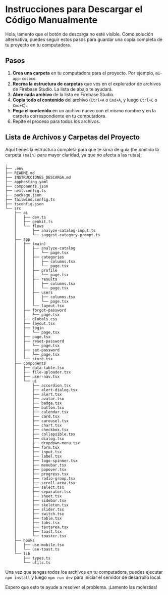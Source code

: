 
# Instrucciones para Descargar el Código Manualmente

Hola, lamento que el botón de descarga no esté visible. Como solución alternativa, puedes seguir estos pasos para guardar una copia completa de tu proyecto en tu computadora.

## Pasos

1.  **Crea una carpeta** en tu computadora para el proyecto. Por ejemplo, `mi-app-cococo`.
2.  **Recrea la estructura de carpetas** que ves en el explorador de archivos de Firebase Studio. La lista de abajo te ayudará.
3.  **Abre cada archivo** de la lista en Firebase Studio.
4.  **Copia todo el contenido** del archivo (`Ctrl+A` o `Cmd+A`, y luego `Ctrl+C` o `Cmd+C`).
5.  **Pega el contenido** en un archivo nuevo con el mismo nombre y en la carpeta correspondiente en tu computadora.
6.  Repite el proceso para todos los archivos.

## Lista de Archivos y Carpetas del Proyecto

Aquí tienes la estructura completa para que te sirva de guía (he omitido la carpeta `(main)` para mayor claridad, ya que no afecta a las rutas):

```
.
├── .env
├── README.md
├── INSTRUCCIONES_DESCARGA.md
├── apphosting.yaml
├── components.json
├── next.config.ts
├── package.json
├── tailwind.config.ts
├── tsconfig.json
└── src
    ├── ai
    │   ├── dev.ts
    │   ├── genkit.ts
    │   └── flows
    │       ├── analyze-catalog-input.ts
    │       └── suggest-category-prompt.ts
    ├── app
    │   ├── (main)
    │   │   ├── analyze-catalog
    │   │   │   └── page.tsx
    │   │   ├── categories
    │   │   │   ├── columns.tsx
    │   │   │   └── page.tsx
    │   │   ├── profile
    │   │   │   └── page.tsx
    │   │   ├── results
    │   │   │   ├── columns.tsx
    │   │   │   └── page.tsx
    │   │   ├── users
    │   │   │   ├── columns.tsx
    │   │   │   └── page.tsx
    │   │   └── layout.tsx
    │   ├── forgot-password
    │   │   └── page.tsx
    │   ├── globals.css
    │   ├── layout.tsx
    │   ├── login
    │   │   └── page.tsx
    │   ├── page.tsx
    │   ├── reset-password
    │   │   └── page.tsx
    │   ├── set-password
    │   │   └── page.tsx
    │   └── store.tsx
    ├── components
    │   ├── data-table.tsx
    │   ├── file-uploader.tsx
    │   ├── user-nav.tsx
    │   └── ui
    │       ├── accordion.tsx
    │       ├── alert-dialog.tsx
    │       ├── alert.tsx
    │       ├── avatar.tsx
    │       ├── badge.tsx
    │       ├── button.tsx
    │       ├── calendar.tsx
    │       ├── card.tsx
    │       ├── carousel.tsx
    │       ├── chart.tsx
    │       ├── checkbox.tsx
    │       ├── collapsible.tsx
    │       ├── dialog.tsx
    │       ├── dropdown-menu.tsx
    │       ├── form.tsx
    │       ├── input.tsx
    │       ├── label.tsx
    │       ├── logo-spinner.tsx
    │       ├── menubar.tsx
    │       ├── popover.tsx
    │       ├── progress.tsx
    │       ├── radio-group.tsx
    │       ├── scroll-area.tsx
    │       ├── select.tsx
    │       ├── separator.tsx
    │       ├── sheet.tsx
    │       ├── sidebar.tsx
    │       ├── skeleton.tsx
    │       ├── slider.tsx
    │       ├── switch.tsx
    │       ├── table.tsx
    │       ├── tabs.tsx
    │       ├── textarea.tsx
    │       ├── toast.tsx
    │       └── toaster.tsx
    ├── hooks
    │   ├── use-mobile.tsx
    │   └── use-toast.ts
    └── lib
        ├── types.ts
        └── utils.ts
```

Una vez que tengas todos los archivos en tu computadora, puedes ejecutar `npm install` y luego `npm run dev` para iniciar el servidor de desarrollo local.

Espero que esto te ayude a resolver el problema. ¡Lamento las molestias!
